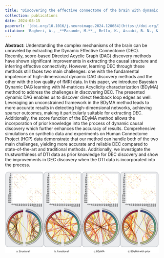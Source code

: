 ```yaml
---
title: "Discovering the effective connectome of the brain with dynamic Bayesian DAG learning"
collection: publications
date: 2024-08-15
paperurl: '[doi.org/10.1016/j.neuroimage.2024.120684](https://doi.org/10.1016/j.neuroimage.2024.120684)'
citation: 'Bagheri, A., _**Pasande, M.**_, Bello, K., Araabi, B. N., & Akhondi-Asl, A. (2024). Discovering the effective connectome of the brain with dynamic Bayesian DAG learning. NeuroImage, 120684.'
---
```

<!--| Title | Collection | Data | Paper URL | Citation |
|:--------:|:--------:| :--------: | :--------: | :--------: | 
| "Discovering the effective connectome of the brain with dynamic Bayesian DAG learning" | Publications | 2024-08-15 | '[doi.org/10.1016/j.neuroimage.2024.120684](https://doi.org/10.1016/j.neuroimage.2024.120684)' | 'Bagheri, A., _**Pasande, M.**_, Bello, K., Araabi, B. N., & Akhondi-Asl, A. (2024). Discovering the effective connectome of the brain with dynamic Bayesian DAG learning. NeuroImage, 120684.' |-->
<!-- This paper is corresponding to the subject of my Ms.c Thesis and it's Under Preparation.
![Editing a markdown file for a talk](/images/glow_mine.gif) 
The preprint is available on ArXiv.[arxiv 2309.07080](https://arxiv.org/abs/2309.07080)-->


**Abstract**: Understanding the complex mechanisms of the brain can be unraveled by extracting the Dynamic Effective Connectome (DEC). Recently, score-based Directed Acyclic Graph (DAG) discovery methods have shown significant improvements in extracting the causal structure and inferring effective connectivity. However, learning DEC through these methods still faces two main challenges: one with the fundamental impotence of high-dimensional dynamic DAG discovery methods and the other with the low quality of fMRI data. In this paper, we introduce Bayesian Dynamic DAG learning with M-matrices Acyclicity characterization (BDyMA) method to address the challenges in discovering DEC. The presented dynamic DAG enables us to discover direct feedback loop edges as well. Leveraging an unconstrained framework in the BDyMA method leads to more accurate results in detecting high-dimensional networks, achieving sparser outcomes, making it particularly suitable for extracting DEC. Additionally, the score function of the BDyMA method allows the incorporation of prior knowledge into the process of dynamic causal discovery which further enhances the accuracy of results. Comprehensive simulations on synthetic data and experiments on Human Connectome Project (HCP) data demonstrate that our method can handle both of the two main challenges, yielding more accurate and reliable DEC compared to state-of-the-art and traditional methods. Additionally, we investigate the trustworthiness of DTI data as prior knowledge for DEC discovery and show the improvements in DEC discovery when the DTI data is incorporated into the process.

![](/images/DAG.jpg)

